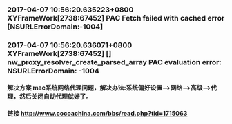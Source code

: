 
### 2017-04-07 10:56:20.635223+0800 XYFrameWork[2738:67452] PAC Fetch failed with cached error [NSURLErrorDomain:-1004]
### 2017-04-07 10:56:20.636071+0800 XYFrameWork[2738:67452] [] nw_proxy_resolver_create_parsed_array PAC evaluation error: NSURLErrorDomain: -1004
#### 解决方案 mac系统网络代理问题，解决办法:系统偏好设置-->网络-->高级-->代理，然后关闭自动代理就好了。 
#### 链接 http://www.cocoachina.com/bbs/read.php?tid=1715063
